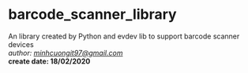# barcode_scanner_library<br/>
An library created by Python and evdev lib to support barcode scanner devices<br/>
*author: minhcuongit97@gmail.com*<br/>
**create date: 18/02/2020**